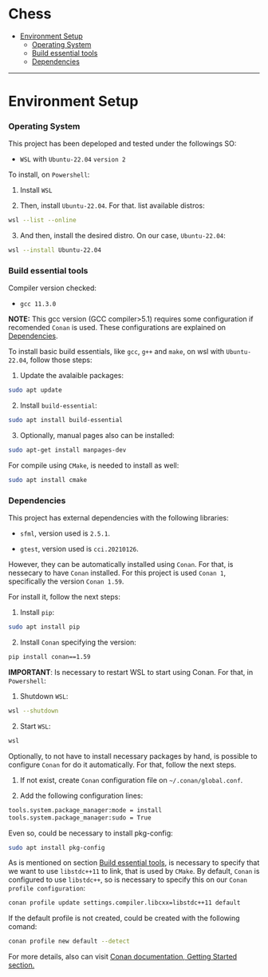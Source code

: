 Chess
=============================
- [Environment Setup](#environment-setup)
	- [Operating System](#operating-system)
	- [Build essential tools](#build-essential-tools)
	- [Dependencies](#dependencies)
----------------------------------


# Environment Setup

### Operating System

This project has been depeloped and tested under the followings SO:

* `WSL` with `Ubuntu-22.04` `version 2`

To install, on `Powershell`:

1. Install `WSL`

2. Then, install `Ubuntu-22.04`. For that. list available distros: 
```bash
wsl --list --online
```
3. And then, install the desired distro. On our case, `Ubuntu-22.04`:
```bash
wsl --install Ubuntu-22.04
```

### Build essential tools

Compiler version checked:

* `gcc 11.3.0`

**NOTE:** This gcc version (GCC compiler>5.1) requires some configuration if recomended `Conan` is used. These configurations are explained on [Dependencies](#dependencies).

To install basic build essentials, like `gcc`, `g++` and `make`, on wsl with `Ubuntu-22.04`, follow those steps:

1. Update the avalaible packages:
```bash
sudo apt update
```
2. Install `build-essential`:
```bash
sudo apt install build-essential
```
3. Optionally, manual pages also can be installed:
```bash
sudo apt-get install manpages-dev
```
For compile using `CMake`, is needed to install as well:

```bash
sudo apt install cmake
```

### Dependencies

This project has external dependencies with the following libraries:

* `sfml`, version used is `2.5.1`.

* `gtest`, version used is `cci.20210126`.

However, they can be automatically installed using `Conan`. For that, is nessecary to have `Conan` installed. For this project is used `Conan 1`, specifically the version `Conan 1.59`.

For install it, follow the next steps:

1. Install `pip`:

```bash
sudo apt install pip
```

2. Install `Conan` specifying the version:

```bash
pip install conan==1.59
```

**IMPORTANT**: Is necessary to restart WSL to start using Conan. For that, in `Powershell`: 
1. Shutdown `WSL`:
```bash
wsl --shutdown
```
2. Start `WSL`:
```bash
wsl
```

Optionally, to not have to install necessary packages by hand, is possible to configure `Conan` for do it automatically. For that, follow the next steps.

1. If not exist, create `Conan` configuration file on `~/.conan/global.conf`.

2. Add the following configuration lines:

```bash
tools.system.package_manager:mode = install
tools.system.package_manager:sudo = True
```

Even so, could be necessary to install pkg-config:
 ```bash
sudo apt install pkg-config
```

As is mentioned on section [Build essential tools](#build-essential-tools), is necessary to specify that we want to use `libstdc++11` to link, that is used by `CMake`. By default, `Conan` is configured to use `libstdc++`, so is necessary to specify this on our `Conan profile configuration`:

 ```bash
conan profile update settings.compiler.libcxx=libstdc++11 default
```

If the default profile is not created, could be created with the following comand:
```bash
conan profile new default --detect
```

For more details, also can visit [Conan documentation, Getting Started section.](https://docs.conan.io/1/getting_started.html#an-md5-hash-calculator-using-the-poco-libraries)
